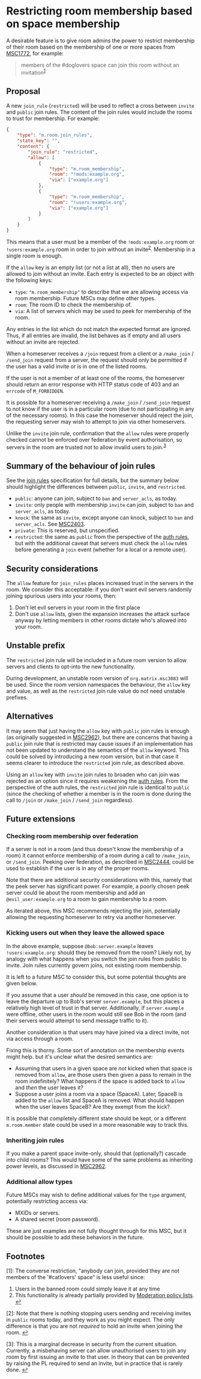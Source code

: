 # Restricting room membership based on space membership

A desirable feature is to give room admins the power to restrict membership of
their room based on the membership of one or more spaces from
[MSC1772](https://github.com/matrix-org/matrix-doc/pull/1772), for example:

> members of the #doglovers space can join this room without an invitation<sup id="a1">[1](#f1)</sup>

## Proposal

A new `join_rule` (`restricted`) will be used to reflect a cross between `invite`
and `public` join rules. The content of the join rules would include the rooms
to trust for membership. For example:

```json
{
    "type": "m.room.join_rules",
    "state_key": "",
    "content": {
        "join_rule": "restricted",
        "allow": [
            {
                "type": "m.room_membership",
                "room": "!mods:example.org",
                "via": ["example.org"]
            },
            {
                "type": "m.room_membership",
                "room": "!users:example.org",
                "via": ["example.org"]
            }
        ]
    }
}
```

This means that a user must be a member of the `!mods:example.org` room or
`!users:example.org` room in order to join without an invite<sup id="a2">[2](#f2)</sup>.
Membership in a single room is enough.

If the `allow` key is an empty list (or not a list at all), then no users are
allowed to join without an invite. Each entry is expected to be an object with the
following keys:

* `type`: `"m.room_membership"` to describe that we are allowing access via room
  membership. Future MSCs may define other types.
* `room`: The room ID to check the membership of.
* `via`: A list of servers which may be used to peek for membership of the room.

Any entries in the list which do not match the expected format are ignored. Thus,
if all entries are invalid, the list behaves as if empty and all users without
an invite are rejected.

When a homeserver receives a `/join` request from a client or a `/make_join` / `/send_join`
request from a server, the request should only be permitted if the user has a valid
invite or is in one of the listed rooms.

If the user is not a member of at least one of the rooms, the homeserver should
return an error  response with HTTP status code of 403 and an `errcode` of `M_FORBIDDEN`.

It is possible for a homeserver receiving a `/make_join` / `/send_join` request
to not know if the user is in a particular room (due to not participating in any
of the necessary rooms). In this case the homeserver should reject the join,
the requesting server may wish to attempt to join via other homeservers.

Unlike the `invite` join rule, confirmation that the `allow` rules were properly
checked cannot be enforced over federation by event authorisation, so servers in
the room are trusted not to allow invalid users to join.<sup id="a3">[3](#f3)</sup>

## Summary of the behaviour of join rules

See the [join rules](https://matrix.org/docs/spec/client_server/r0.6.1#m-room-join-rules)
specification for full details, but the summary below should highlight the differences
between `public`, `invite`, and `restricted`.

* `public`: anyone can join, subject to `ban` and `server_acls`, as today.
* `invite`: only people with membership `invite` can join, subject to `ban` and
  `server_acls`, as today.
* `knock`: the same as `invite`, except anyone can knock, subject to `ban` and
  `server_acls`. See [MSC2403](https://github.com/matrix-org/matrix-doc/pull/2403).
* `private`: This is reserved, but unspecified.
* `restricted`: the same as `public` from the perspective of the [auth rules](https://spec.matrix.org/unstable/rooms/v1/#authorization-rules),
  but with the additional caveat that servers must check the `allow` rules before
  generating a `join` event (whether for a local or a remote user).

## Security considerations

The `allow` feature for `join_rules` places increased trust in the servers in the
room. We consider this acceptable: if you don't want evil servers randomly
joining spurious users into your rooms, then:

1. Don't let evil servers in your room in the first place
2. Don't use `allow` lists, given the expansion increases the attack surface anyway
   by letting members in other rooms dictate who's allowed into your room.

## Unstable prefix

The `restricted` join rule will be included in a future room version to allow
servers and clients to opt-into the new functionality.

During development, an unstable room version of `org.matrix.msc3083` will be used.
Since the room version namespaces the behaviour, the `allow` key and value, as well
as the `restricted` join rule value do not need unstable prefixes.

## Alternatives

It may seem that just having the `allow` key with `public` join rules is enough
(as originally suggested in [MSC2962](https://github.com/matrix-org/matrix-doc/pull/2962)),
but there are concerns that having a `public` join rule that is restricted may
cause issues if an implementation has not been updated to understand the semantics
of the `allow` keyword. This could be solved by introducing a new room version,
but in that case it seems clearer to introduce the `restricted` join rule, as
described above.

Using an `allow` key with `invite` join rules to broaden who can join was rejected
as an option since it requires weakening the [auth rules](https://spec.matrix.org/unstable/rooms/v1/#authorization-rules).
From the perspective of the auth rules, the `restricted` join rule is identical
to `public` (since the checking of whether a member is in the room is done during
the call to `/join` or `/make_join` / `/send_join` regardless).

## Future extensions

### Checking room membership over federation

If a server is not in a room (and thus doesn't know the membership of a room) it
cannot enforce membership of a room during a call to `/make_join`, or `/send_join`.
Peeking over federation,  as described in [MSC2444](https://github.com/matrix-org/matrix-doc/pull/2444),
could be used to establish if the user is in any of the proper rooms.

Note that there are additional security considerations with this, namely that
the peek server has significant power. For example, a poorly chosen peek
server could lie about the room membership and add an `@evil_user:example.org`
to a room to gain membership to a room.

As iterated above, this MSC recommends rejecting the join, potentially allowing
the requesting homeserver to retry via another homeserver.

### Kicking users out when they leave the allowed space

In the above example, suppose `@bob:server.example` leaves `!users:example.org`:
should they be removed from the room? Likely not, by analogy with what happens
when you switch the join rules from public to invite. Join rules currently govern
joins, not existing room membership.

It is left to a future MSC to consider this, but some potential thoughts are
given below.

If you assume that a user *should* be removed in this case, one option is to
leave the departure up to Bob's server `server.example`, but this places a
relatively high level of trust in that server. Additionally, if `server.example`
were offline, other users in the room would still see Bob in the room (and their
servers would attempt to send message traffic to it).

Another consideration is that users may have joined via a direct invite, not via
access through a room.

Fixing this is thorny. Some sort of annotation on the membership events might
help. but it's unclear what the desired semantics are:

* Assuming that users in a given space are *not* kicked when that space is
  removed from `allow`, are those users then given a pass to remain
  in the room indefinitely? What happens if the space is added back to
  `allow` and *then* the user leaves it?
* Suppose a user joins a room via a space (SpaceA). Later, SpaceB is added to
  the `allow` list and SpaceA is removed. What should happen when the
  user leaves SpaceB? Are they exempt from the kick?

It is possible that completely different state should be kept, or a different
`m.room.member` state could be used in a more reasonable way to track this.

### Inheriting join rules

If you make a parent space invite-only, should that (optionally?) cascade into
child rooms? This would have some of the same problems as inheriting power levels,
as discussed in [MSC2962](https://github.com/matrix-org/matrix-doc/pull/2962).

### Additional allow types

Future MSCs may wish to define additional values for the `type` argument, potentially
restricting access via:

* MXIDs or servers.
* A shared secret (room password).

These are just examples are not fully thought through for this MSC, but it should
be possible to add these behaviors in the future.

## Footnotes

<a id="f1"/>[1]: The converse restriction, "anybody can join, provided they are not members
of the '#catlovers' space" is less useful since:

1. Users in the banned room could simply leave it at any time
2. This functionality is already partially provided by
   [Moderation policy lists](https://matrix.org/docs/spec/client_server/r0.6.1#moderation-policy-lists). [↩](#a1)

<a id="f2"/>[2]: Note that there is nothing stopping users sending and
receiving invites in `public` rooms today, and they work as you might expect.
The only difference is that you are not *required* to hold an invite when
joining the room. [↩](#a2)

<a id="f3"/>[3]: This is a marginal decrease in security from the current
situation. Currently, a misbehaving server can allow unauthorised users to join
any room by first issuing an invite to that user. In theory that can be
prevented by raising the PL required to send an invite, but in practice that is
rarely done. [↩](#a3)
